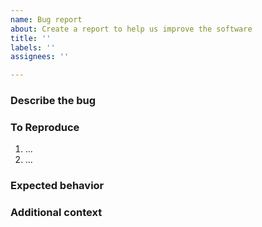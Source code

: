 ```yaml
---
name: Bug report
about: Create a report to help us improve the software
title: ''
labels: ''
assignees: ''

---
```


### Describe the bug
<!-- A clear and concise description of what the bug is. -->

### To Reproduce
<!-- Steps to reproduce the behavior: -->
1. ...
2. ...

### Expected behavior
<!-- A clear and concise description of what you expected to happen. -->

### Additional context
<!-- Add any other context about the problem here. -->
